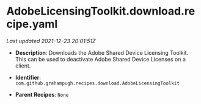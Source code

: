 # AdobeLicensingToolkit.download.recipe.yaml

_Last updated 2021-12-23 20:01:51Z_

- **Description**: Downloads the Adobe Shared Device Licensing Toolkit. This can be used to deactivate Adobe Shared Device Licenses on a client.


- **Identifier**: `com.github.grahampugh.recipes.download.AdobeLicensingToolkit`

- **Parent Recipes**: `None`
